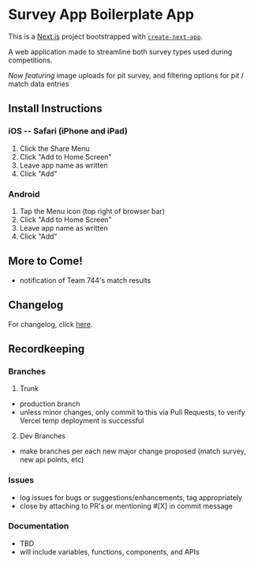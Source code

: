 # Survey App Boilerplate App
This is a [Next.js](https://nextjs.org/) project bootstrapped with [`create-next-app`](https://github.com/vercel/next.js/tree/canary/packages/create-next-app).

A  web application made to streamline both survey types used during competitions.

*Now featuring* image uploads for pit survey, and filtering options for pit / match data entries

## Install Instructions
### iOS -- Safari (iPhone and iPad)
1. Click the Share Menu
2. Click "Add to Home Screen"
3. Leave app name as written
4. Click "Add"

### Android
1. Tap the Menu icon (top right of browser bar)
2. Click "Add to Home Screen"
3. Leave app name as written
4. Click "Add"

## More to Come!
- notification of Team 744's match results

## Changelog
For changelog, click [here](https://github.com/arifire21/744-survey/blob/trunk/changelog.md).

## Recordkeeping
### Branches
1. Trunk
  - production branch
  - unless minor changes, only commit to this via Pull Requests, to verify Vercel temp deployment is successful
2. Dev Branches
  - make branches per each new major change proposed (match survey, new api points, etc)
### Issues
  - log issues for bugs or suggestions/enhancements, tag appropriately
  - close by attaching to PR's or mentioning #[X] in commit message
### Documentation
  - TBD
  - will include variables, functions, components, and APIs

